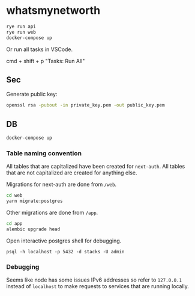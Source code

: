 # whatsmynetworth

```zsh
rye run api
rye run web
docker-compose up
```

Or run all tasks in VSCode.

cmd + shift + p
"Tasks: Run All"

## Sec

Generate public key:

```zsh
openssl rsa -pubout -in private_key.pem -out public_key.pem
```

## DB

```bash
docker-compose up
```

### Table naming convention

All tables that are capitalized have been created for `next-auth`. All tables that are not capitalized are created for anything else.

Migrations for next-auth are done from `/web`.

```bash
cd web
yarn migrate:postgres
```

Other migrations are done from `/app`.

```bash
cd app
alembic upgrade head
```

Open interactive postgres shell for debugging.

```
psql -h localhost -p 5432 -d stacks -U admin
```

### Debugging

Seems like node has some issues IPv6 addresses so refer to `127.0.0.1` instead of `localhost` to make requests to services that are running locally.
